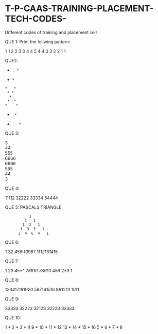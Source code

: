 # T-P-CAAS-TRAINING-PLACEMENT-TECH-CODES-
Different codes of training and placement cell

QUE 1: Print the follwing pattern:

1      1
 2      2
   3      3
    4    4
       5
      4  4
     3    3
    2      2
   1        1
   
   
  QUE2:
  
  *       *
   *     *
    *   *
     * *
      *
     *  *
    *    *
   *      *
  *        *
  
  QUE 3:
  
  3<br>
  44<br>
  555<br>
  6666<br>
  6666<br>
  555<br>
  44<br>
  3<br>
  
  
  QUE 4:
  
  11112
  32222
  33334
  54444
  
  
  QUE 5: PASCALS TRIANGLE
  
               1
             1   1
            1  2   1
           1  3  3   1
          1  4  6  4   1
          
          
  QUE 6: 
  
  1
  3*2
  4*5*6
  10*9*8*7
  11*12*13*14*15
  
  
  QUE 7:
  
  1
  2*3
  4*5*^
  7*8*9*10
  7*8*9*10
  4*5*6
  2*3
  1
  
  
  QUE 8:
  
  
  1*2*3*4*17*18*19*20
    5*6*7*14*15*16
      8*9*12*13
        10*11
        
        
  QUE 9:
  
  
  33333
  32223
  32123
  32223
  33333
  
  
  QUE 10:
  
  1 * 2 * 3 * 4
  9 * 10 * 11 * 12
  13 * 14 * 15 * 16
  5 * 6 * 7 * 8
